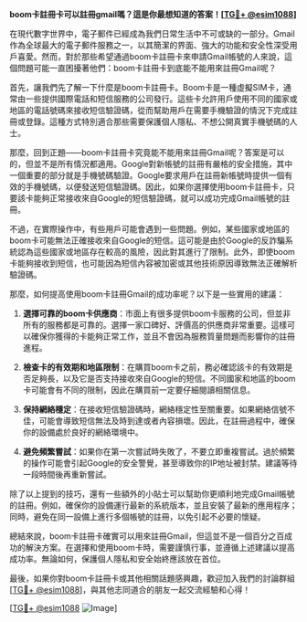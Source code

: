 **boom卡註冊卡可以註冊gmail嗎？這是你最想知道的答案！[[TG💪+ @esim1088](https://t.me/s/esim1088)]**

在現代數字世界中，電子郵件已經成為我們日常生活中不可或缺的一部分。Gmail作為全球最大的電子郵件服務之一，以其簡潔的界面、強大的功能和安全性深受用戶喜愛。然而，對於那些希望通過boom卡註冊卡來申請Gmail帳號的人來說，這個問題可能一直困擾著他們：boom卡註冊卡到底能不能用來註冊Gmail呢？

首先，讓我們先了解一下什麼是boom卡註冊卡。Boom卡是一種虛擬SIM卡，通常由一些提供國際電話和短信服務的公司發行。這些卡允許用戶使用不同的國家或地區的電話號碼來接收短信驗證碼，從而幫助用戶在需要手機驗證的情況下完成註冊或登錄。這種方式特別適合那些需要保護個人隱私、不想公開真實手機號碼的人士。

那麼，回到正題——boom卡註冊卡究竟能不能用來註冊Gmail呢？答案是可以的，但並不是所有情況都適用。Google對新帳號的註冊有嚴格的安全措施，其中一個重要的部分就是手機號碼驗證。Google要求用戶在註冊新帳號時提供一個有效的手機號碼，以便發送短信驗證碼。因此，如果你選擇使用boom卡註冊卡，只要該卡能夠正常接收來自Google的短信驗證碼，就可以成功完成Gmail帳號的註冊。

不過，在實際操作中，有些用戶可能會遇到一些問題。例如，某些國家或地區的boom卡可能無法正確接收來自Google的短信。這可能是由於Google的反詐騙系統認為這些國家或地區存在較高的風險，因此對其進行了限制。此外，即使boom卡能夠接收到短信，也可能因為短信內容被加密或其他技術原因導致無法正確解析驗證碼。

那麼，如何提高使用boom卡註冊Gmail的成功率呢？以下是一些實用的建議：

1. **選擇可靠的boom卡供應商**：市面上有很多提供boom卡服務的公司，但並非所有的服務都是可靠的。選擇一家口碑好、評價高的供應商非常重要。這樣可以確保你獲得的卡能夠正常工作，並且不會因為服務質量問題而影響你的註冊進程。

2. **檢查卡的有效期和地區限制**：在購買boom卡之前，務必確認該卡的有效期是否足夠長，以及它是否支持接收來自Google的短信。不同國家和地區的boom卡可能會有不同的限制，因此在購買前一定要仔細閱讀相關信息。

3. **保持網絡穩定**：在接收短信驗證碼時，網絡穩定性至關重要。如果網絡信號不佳，可能會導致短信無法及時到達或者內容損壞。因此，在註冊過程中，確保你的設備處於良好的網絡環境中。

4. **避免頻繁嘗試**：如果你在第一次嘗試時失敗了，不要立即重複嘗試。過於頻繁的操作可能會引起Google的安全警覺，甚至導致你的IP地址被封禁。建議等待一段時間後再重新嘗試。

除了以上提到的技巧，還有一些額外的小貼士可以幫助你更順利地完成Gmail帳號的註冊。例如，確保你的設備運行最新的系統版本，並且安裝了最新的應用程序；同時，避免在同一設備上進行多個帳號的註冊，以免引起不必要的懷疑。

總結來說，boom卡註冊卡確實可以用來註冊Gmail，但這並不是一個百分之百成功的解決方案。在選擇和使用boom卡時，需要謹慎行事，並遵循上述建議以提高成功率。無論如何，保護個人隱私和安全始終應該放在首位。

最後，如果你對boom卡註冊卡或其他相關話題感興趣，歡迎加入我們的討論群組[[TG💪+ @esim1088](https://t.me/s/esim1088)]，與其他志同道合的朋友一起交流經驗和心得！

[[TG💪+ @esim1088](https://t.me/s/esim1088) ![Image](https://i.postimg.cc/4NQfJmqS/Snipaste-2025-05-13-00-14-12.png)]